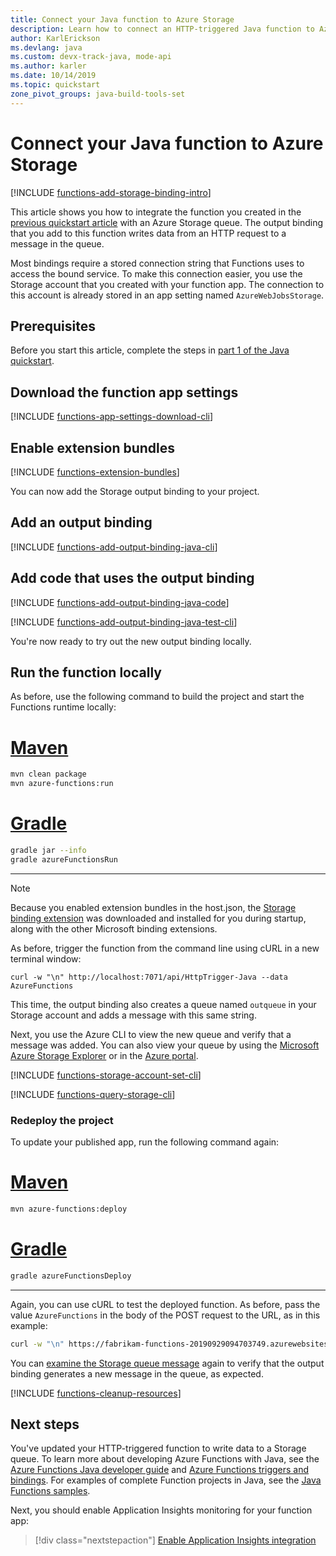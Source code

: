 ```yaml
---
title: Connect your Java function to Azure Storage
description: Learn how to connect an HTTP-triggered Java function to Azure Storage by using a Queue storage output binding.
author: KarlErickson
ms.devlang: java
ms.custom: devx-track-java, mode-api
ms.author: karler
ms.date: 10/14/2019
ms.topic: quickstart
zone_pivot_groups: java-build-tools-set
---
```


# Connect your Java function to Azure Storage

[!INCLUDE [functions-add-storage-binding-intro](../../includes/functions-add-storage-binding-intro.md)]

This article shows you how to integrate the function you created in the [previous quickstart article](./create-first-function-cli-java.md?tabs=bash,browser) with an Azure Storage queue. The output binding that you add to this function writes data from an HTTP request to a message in the queue.

Most bindings require a stored connection string that Functions uses to access the bound service. To make this connection easier, you use the Storage account that you created with your function app. The connection to this account is already stored in an app setting named `AzureWebJobsStorage`.  

## Prerequisites

Before you start this article, complete the steps in [part 1 of the Java quickstart](./create-first-function-cli-java.md?tabs=bash,browser).

## Download the function app settings

[!INCLUDE [functions-app-settings-download-cli](../../includes/functions-app-settings-download-local-cli.md)]

## Enable extension bundles

[!INCLUDE [functions-extension-bundles](../../includes/functions-extension-bundles.md)]

You can now add the Storage output binding to your project.

## Add an output binding

[!INCLUDE [functions-add-output-binding-java-cli](../../includes/functions-add-output-binding-java-cli.md)]

## Add code that uses the output binding

[!INCLUDE [functions-add-output-binding-java-code](../../includes/functions-add-output-binding-java-code.md)]

[!INCLUDE [functions-add-output-binding-java-test-cli](../../includes/functions-add-output-binding-java-test-cli.md)]

You're now ready to try out the new output binding locally.

## Run the function locally

As before, use the following command to build the project and start the Functions runtime locally:

# [Maven](#tab/maven)
```bash
mvn clean package 
mvn azure-functions:run
```
# [Gradle](#tab/gradle) 
```bash
gradle jar --info
gradle azureFunctionsRun
```
---

> [!NOTE]  
> Because you enabled extension bundles in the host.json, the [Storage binding extension](functions-bindings-storage-blob.md#add-to-your-functions-app) was downloaded and installed for you during startup, along with the other Microsoft binding extensions.

As before, trigger the function from the command line using cURL in a new terminal window:

```CMD
curl -w "\n" http://localhost:7071/api/HttpTrigger-Java --data AzureFunctions
```

This time, the output binding also creates a queue named `outqueue` in your Storage account and adds a message with this same string.

Next, you use the Azure CLI to view the new queue and verify that a message was added. You can also view your queue by using the [Microsoft Azure Storage Explorer][Azure Storage Explorer] or in the [Azure portal](https://portal.azure.com).

[!INCLUDE [functions-storage-account-set-cli](../../includes/functions-storage-account-set-cli.md)]

[!INCLUDE [functions-query-storage-cli](../../includes/functions-query-storage-cli.md)]

### Redeploy the project 

To update your published app, run the following command again:  

# [Maven](#tab/maven)  
```bash
mvn azure-functions:deploy
```
# [Gradle](#tab/gradle)  
```bash
gradle azureFunctionsDeploy
```
---

Again, you can use cURL to test the deployed function. As before, pass the value `AzureFunctions` in the body of the POST request to the URL, as in this example:

```bash
curl -w "\n" https://fabrikam-functions-20190929094703749.azurewebsites.net/api/HttpTrigger-Java?code=zYRohsTwBlZ68YF.... --data AzureFunctions
```

You can [examine the Storage queue message](#query-the-storage-queue) again to verify that the output binding generates a new message in the queue, as expected.

[!INCLUDE [functions-cleanup-resources](../../includes/functions-cleanup-resources.md)]

## Next steps

You've updated your HTTP-triggered function to write data to a Storage queue. To learn more about developing Azure Functions with Java, see the [Azure Functions Java developer guide](functions-reference-java.md) and [Azure Functions triggers and bindings](functions-triggers-bindings.md). For examples of complete Function projects in Java, see the [Java Functions samples](/samples/browse/?products=azure-functions&languages=Java). 

Next, you should enable Application Insights monitoring for your function app:

> [!div class="nextstepaction"]
> [Enable Application Insights integration](configure-monitoring.md#add-to-an-existing-function-app)


[Azure Storage Explorer]: https://storageexplorer.com/
